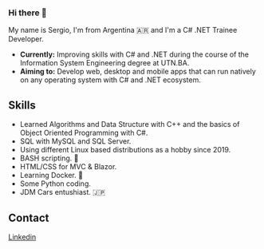 ### Hi there 👋

My name is Sergio, I'm from Argentina 🇦🇷 and I'm a C# .NET Trainee Developer.
- **Currently:** Improving skills with C# and .NET during the course of the Information System Engineering degree at UTN.BA.
- **Aiming to:** Develop web, desktop and mobile apps that can run natively on any operating system with C# and .NET ecosystem. 

## Skills
- Learned Algorithms and Data Structure with C++ and the basics of Object Oriented Programming with C#.
- SQL with MySQL and SQL Server.
- Using different Linux based distributions as a hobby since 2019.
- BASH scripting. 🐧
- HTML/CSS for MVC & Blazor.
- Learning Docker. 🐋
- Some Python coding.
- JDM Cars entushiast. 🇯🇵

## Contact 
[Linkedin](https://www.linkedin.com/in/sergio-pacheco-510618196/)
<!--
**Pachegoals/pachegoals** is a ✨ _special_ ✨ repository because its `README.md` (this file) appears on your GitHub profile.

Here are some ideas to get you started:

- 🔭 I’m currently working on ...
- 🌱 I’m currently learning ...
- 👯 I’m looking to collaborate on ...
- 🤔 I’m looking for help with ...
- 💬 Ask me about ...
- 📫 How to reach me: ...
- 😄 Pronouns: ...
- ⚡ Fun fact: ...
-->
